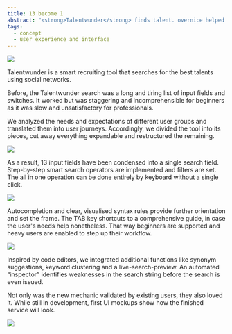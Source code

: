 ```yaml
---
title: 13 become 1
abstract: "<strong>Talentwunder</strong> finds talent. overnice helped with the search. Aggregating a tiring and incomprehensible list of input fields into a single, smart search field."
tags:
  - concept
  - user experience and interface
---
```

![](/cases/product_talentwunder/preview.jpg)

Talentwunder is a smart recruiting tool that searches for the best talents using social networks.

Before, the Talentwunder search was a long and tiring list of input fields and switches. It worked but was staggering and incomprehensible for beginners as it was slow and unsatisfactory for professionals.

We analyzed the needs and expectations of different user groups and translated them into user journeys. Accordingly, we divided the tool into its pieces, cut away everything expandable and restructured the remaining.

![](/cases/product_talentwunder/sketches.jpg)

As a result, 13 input fields have been condensed into a single search field. Step-by-step smart search operators are implemented and filters are set. The all in one operation can be done entirely by keyboard without a single click.

![](/cases/product_talentwunder/searchdemo.gif)

Autocompletion and clear, visualised syntax rules provide further orientation and set the frame. The TAB key shortcuts to a comprehensive guide, in case the user's needs help nonetheless. That way beginners are supported and heavy users are enabled to step up their workflow.

![](/cases/product_talentwunder/searchcount.gif)

Inspired by code editors, we integrated additional functions like synonym suggestions, keyword clustering and a live-search-preview. An automated “inspector” identifies weaknesses in the search string before the search is even issued.

Not only was the new mechanic validated by existing users, they also loved it. While still in development, first UI mockups show how the finished service will look.

![](/cases/product_talentwunder/ui.jpg)